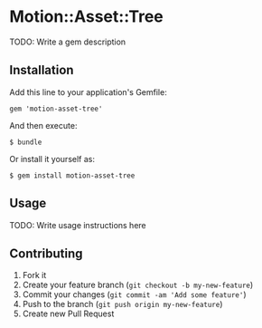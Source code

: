 # Motion::Asset::Tree

TODO: Write a gem description

## Installation

Add this line to your application's Gemfile:

    gem 'motion-asset-tree'

And then execute:

    $ bundle

Or install it yourself as:

    $ gem install motion-asset-tree

## Usage

TODO: Write usage instructions here

## Contributing

1. Fork it
2. Create your feature branch (`git checkout -b my-new-feature`)
3. Commit your changes (`git commit -am 'Add some feature'`)
4. Push to the branch (`git push origin my-new-feature`)
5. Create new Pull Request

